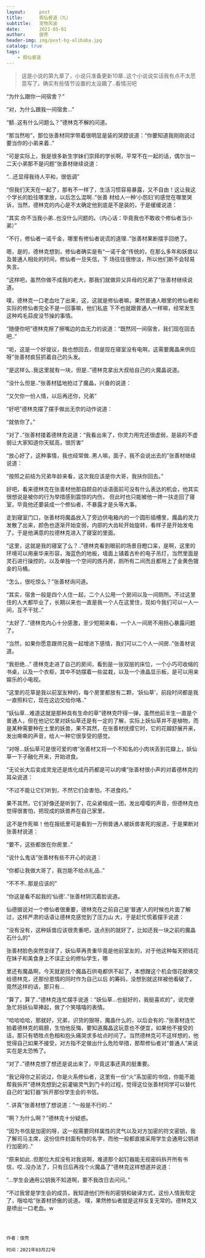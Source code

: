 ```yaml
---
layout:     post
title:      假仙督道（九）
subtitle:	宠物风波 
date:       2021-05-01
author:     俊壳
header-img: img/post-bg-alibaba.jpg
catalog: true
tags:
    - 假仙督道
---
```





> 这是小说的第九章了，小说只准备更新10章..这个小说说实话我有点不太愿意写了。确实有些情节设置的太没趣了..看情况吧

“为什么跟你一间宿舍？”

“对，为什么跟我一间宿舍...”

“额..这有什么问题么？”德林克不解的问道。

“那当然啦”，那位张善材同学带着很明显是装的哭腔说道：“你要知道我刚刚说过要当你的小弟来着..”

“可是实际上，我是很多新生学妹们崇拜的学长啊，平常不在一起的话，偶尔当一二天小弟那不是问题”张善材继续说道：

“...还显得我待人平和，很低调”

“但我们天天在一起了，那有不一样了，生活习惯容易暴露，又不自由！这让我这个学长的脸往哪里放，以后怎么混啊..”张善
材给人一种‘小怨妇’的感觉在哪里哭诉，当然，德林克的内心是不太确定他到底是不是装的，于是缓缓说道：

“其实.你不当我小弟..也没什么问题的。（内心话：毕竟我也不敢收个修仙者当小弟）”

“不行，修仙者一诺千金，哪里有修仙者说谎的道理..”张善材果断摆手回绝了。

嗯，是的，德林克想到，修仙者确实是有“一诺千金”传统的，在那么多年和妖兽以及普通人相处的时间，修仙者一旦失信，下
场往往很惨淡，所以他们断不会轻易失言。

“这样吧，虽然你做不成我的老大，那我们就做异父异母的兄弟了”张善材继续说道。

噗，德林克一口老血吐了出来，这，这就是修仙者嘛，果然普通人眼里的修仙者和实际的修仙者完全不是一回事嘛，他们私底
下不也就跟普通人一样嘛，经常发生这种鸡毛蒜皮没节操的事情。

“随便你吧”德林克擦了擦嘴边的血无力的说道：“既然同一间宿舍，我们现在回去吧..”

“呃，这是一个好提议，我也想回去，但是现在寝室没有电啊，这需要魔晶来供应呀”张善材疯狂抓着自己的头发。

“是这样么..我这里就有一块，但是..”德林克拿出大叔给自己的火魔晶说道。

“没什么但是..”张善材猛地抢过了魔晶，兴奋的说道：

“又欠你一份人情，以后再还你，兄弟”

“好吧”德林克摆了摆手做出无奈的动作说道：

“就依你了。”

“对了..”张善材搂着德林克说道：“我看出来了，你灵力用完还很虚弱，是装的不虚弱让大家知道你天赋高，很厉害”

“放心好了，这种事情，我也经常做..男人嘛，面子，我不会说出去的”张善材继续说道：

“按照之前结为兄弟年龄来看，这次我应该是你大哥，我扶你回去。”	

好吧，看来德林克在张善材他那自顾自的话语面前可没有什么表达的机会，他其实很想说是被你的行为举措感到震惊的内伤，
但此时也只能被他一搀一扶走回了寝室，毕竟他还要装成一个修仙者，不暴露才是头等大事。

走到寝室门口，张善材将魔晶放入了旁边供电箱内的一个圆形插槽里，魔晶的灵力发散了出来，颜色也逐渐开始变弱，内部的大齿轮开始旋转，看样子是开始发电了。于是他满意的拉德林克进入了寝室的里面。

“这里，这就是我的寝室了么？..”德林克看到眼前的场景目瞪口呆，是啊，这里的环境可以用豪华来形容，海蓝色的地板，墙面上铺着古朴的电子吊灯，当然里面是灵石进行操控的，以及单独一个空间的炼丹房，厕所有二间而且都用上了金黄色镀金的马桶。

“怎么，很吃惊么？”张善材询问道。

“其实，宿舍一般是四个人住一起，二个人公用一个房间以及一间厕所。不过这里住的人大都毕业了，长期以来也一直是我一个人在这里住，现如今我们可以一人一间，互不干扰..”

“太好了..”德林克内心十分感激，至少短期来看，一个人一间房不用担心暴露问题了。

“当然，如果你愿意跟师兄我一起增进下感情，我们可以二个人一间房..”张善材说道。

“我拒绝...”
德林克走进了自己的房间，看到是一张双层的床位，一个小巧可收缩的书桌，以及一个衣柜，其中不妨摆着一些盆栽，以及一个液晶显示板，是可以用来娱乐的小电视。

“这里的花草是我以前室友种的，每个房里都放有二颗，‘妖仙草’，前段时间都是我一直照料它，现在这边交给你咯..”

“妖仙草...难道这就是那种具有生命的草”德林克吓得一弹，虽然他前半生一直是个普通人，但在他记忆里对妖仙草还是有一定的了解，实际上妖仙草并不是植物，而是某种需要种在土里的妖兽，果不其然，在张善材抚摸它时，它的花瓣舒展开来，发出嘶嘶的声音，给人一种它很享受的感觉。

“对呀...妖仙草可是很可爱的唷”张善材又将一个不知名的小肉块丢到花瓣上，妖仙草一下子融化开来，开始进食。

“无论长大后变成灵宠还是炼化成丹药都是可以的噢”张善材很小声的对着德林克的耳朵说道：

“不过不能让它们听到，不然它们会害怕，不进食的。”

果不其然，它们好像还是听到了，花朵紧缩成一团，发出嘤嘤的声音，但德林克也觉得很害怕，把现成的妖兽养在自己家里，

这不是作死嘛！他在报纸里可是看到一万例普通人被妖兽害死的报道，于是果断对张善材说道：

“要不，这些都放在你房里..”

“说什么鬼话”张善材有些不开心的说道：

“你都让我做大哥了，我岂能不给点礼品..”

“不不不..那是应该的”

“你这是看不起我的‘仙德’..”张善材阴沉着脸说道。

仙德据说对一个修仙者很重要，德林克在之前自己是‘普通’人的时候也片面了解过，这样严肃的话语让德林克感觉到了压力山
大，于是赶忙慌着摆手说道：

“没有没有，这种妖兽应该很贵重吧，送点别的就好了，比如还我一块之前的魔晶石什么的”

张善材脸色突然变绿了，妖仙草再贵重毕竟是他前室友的，对于他这种每天把钱花在妹子和美食身上不误正业的修仙学生，哪

里还有魔晶啊，今天就是找个魔晶石供电都供不起了，本想蹭这个机会借花献佛交给德林克，还那份恩情的同时作为自己以后
的筹码，没想到就这样被他看破了，竟然这样的话，那只有...

“算了，算了..”德林克连忙摆手说道：“妖仙草...也挺好的，我挺喜欢的”，说完便急忙将妖仙草捧起，做了个笑嘻嘻的表情。

“哈哈哈哈，那就好，兄弟，识货的狠呀，魔晶什么的，以后会有的..”张善材连忙拍着德林克的肩膀，生怕他反悔，要知道魔晶这玩意也不便宜，如果他不接受的话，那只有牺牲点色相和抱头痛哭求多给点时间了。当然德林克可不这样想的，他觉得自己如果不接受，对方指不定做出什么危险举措，那帮修仙者对“普通人”来说实在是太恐怖了。

“对了..”德林克想了想还是说出来了，毕竟这事还真的挺重要。

“我记得你之前说过，你是火系修仙者，这里有一份“火”系加密的书信，你能不能帮我拆开”德林克想到之前灌输灵气到门卡的过程，觉得这位张善材同学可以替代自己的“起钉器”拆开那份学生会的书信。

“..讲真”张善材想了想说道：“一般是不行的..”

“啊？为什么啊？”德林克十分疑惑。

“因为书信是加密的呀，这一般需要同样属性的灵气以及对方加密的符文密钥，我了解司马主席，这份信件封面有你的名字，而他一般都直接采用学生会通用公钥进行加密的..”

“原来如此..但那位大叔没有对我说啊，难道那个起钉器能无视密码拆开所有书信，哎..没办法了，只有日后再找个火魔晶了”德林克这样想道并说道：

“...学生会通用公钥我不知道啊，要不我改日去问问。”

“不过我曾是学生会的成员，我知道他们所有的密钥和破译方式，这份人情我帮定了，哦哈哈”张善材骄傲的说道。
噗，果然修仙者就是这样反复无常的。德林克又是喷出一口老血。w




​	

```china
								   												作者：俊壳	
								  									   时间：2021年03月22号
```





